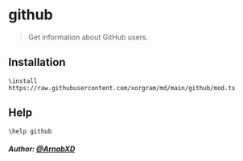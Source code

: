 # github

> Get information about GitHub users.

## Installation

```text
\install https://raw.githubusercontent.com/xorgram/md/main/github/mod.ts
```

## Help

```text
\help github
```

##### Author: [@ArnabXD](https://github.com/ArnabXD)
